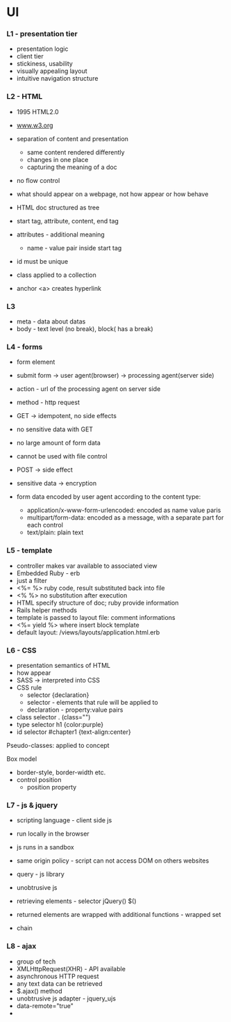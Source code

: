 UI
==

### L1 - presentation tier

* presentation logic
* client tier
* stickiness, usability
* visually appealing layout
* intuitive navigation structure


### L2 - HTML

* 1995 HTML2.0 
* www.w3.org
* separation of content and presentation
	* same content rendered differently
	* changes in one place
	* capturing the meaning of a doc
	
* no flow control
* what should appear on a webpage, not how appear or how behave
* HTML doc structured as tree
* start tag, attribute, content, end tag
* attributes - additional meaning  
	* name - value pair inside start tag
* id must be unique 
* class applied to a collection
* anchor \<a> creates hyperlink

### L3

* meta - data about datas
* body - text level (no break), block( has a break)

### L4 - forms
*  form element
*  submit form -> user agent(browser) -> processing agent(server side)
*  action - url of the processing agent on server side
*  method - http request 
*  GET -> idempotent, no side effects
*  no sensitive data with GET
*  no large amount of form data
*  cannot be used with file control

* POST -> side effect
* sensitive data -> encryption 
* form data encoded by user agent according to the content type:
	* application/x-www-form-urlencoded: encoded as name value paris
	* multipart/form-data: encoded as a message, with a separate part for each control
	* text/plain: plain text
	
### L5 - template

* controller makes var available to associated view
* Embedded Ruby - erb
* just a filter
*  <%= %> ruby code, result substituted back into file
*  <% %> no substitution after execution
*  HTML specify structure of doc; ruby provide information
*  Rails helper methods
*  template is passed to layout file: comment informations
*  <%= yield %> where insert block template
*  default layout: /views/layouts/application.html.erb

### L6 - CSS

* presentation semantics of HTML 
* how appear
* SASS -> interpreted into CSS
* CSS rule
	* selector {declaration}
	* selector - elements that rule will be applied to
	* declaration - property:value pairs
* class selector . (class="")
* type selector h1 {color:purple}
* id selector #chapter1 {text-align:center}

Pseudo-classes: applied to concept

Box model

* border-style, border-width etc.
* control position
	* position property
	
### L7 - js & jquery

* scripting language - client side js
* run locally in the browser
* js runs in a sandbox
* same origin policy - script can not access DOM on others websites

* query - js library
* unobtrusive js
* retrieving elements - selector jQuery(<selector>) $(<selector>)
* returned elements are wrapped with additional functions - wrapped set
* chain

### L8 - ajax

* group of tech
* XMLHttpRequest(XHR) -  API available 
* asynchronous HTTP request 
* any text data can be retrieved
* $.ajax() method
* unobtrusive js adapter - jquery_ujs
* data-remote="true"
* 